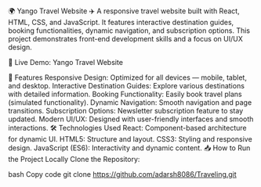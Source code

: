 🌍 Yango Travel Website ✈️
A responsive travel website built with React, HTML, CSS, and JavaScript. It features interactive destination guides, booking functionalities, dynamic navigation, and subscription options. This project demonstrates front-end development skills and a focus on UI/UX design.

🔗 Live Demo: Yango Travel Website

🚀 Features
Responsive Design: Optimized for all devices — mobile, tablet, and desktop.
Interactive Destination Guides: Explore various destinations with detailed information.
Booking Functionality: Easily book travel plans (simulated functionality).
Dynamic Navigation: Smooth navigation and page transitions.
Subscription Options: Newsletter subscription feature to stay updated.
Modern UI/UX: Designed with user-friendly interfaces and smooth interactions.
🛠️ Technologies Used
React: Component-based architecture for dynamic UI.
HTML5: Structure and layout.
CSS3: Styling and responsive design.
JavaScript (ES6): Interactivity and dynamic content.
📥 How to Run the Project Locally
Clone the Repository:

bash
Copy code
git clone https://github.com/adarsh8086/Traveling.git

